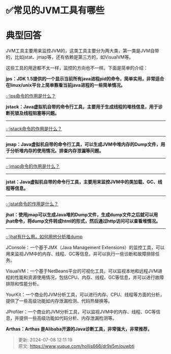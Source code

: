 # ✅常见的JVM工具有哪些

# 典型回答


JVM工具主要用来监控JVM的，这类工具主要分为两大类，第一类是JVM自带的，比如jstat、jmap等，还有依赖是第三方的，如VisualVM等。



这些工具的用途都不太一样，监控的方向也不一样。下面是简单的介绍：



**jps：JDK 1.5提供的一个显示当前所有java进程pid的命令，简单实用，非常适合在linux/unix平台上简单察看当前java进程的一些简单情况。**

[✅jps命令的作用是什么？](https://www.yuque.com/hollis666/dr9x5m/zqvswmpgrsr2x4lg)



**jstack：Java虚拟机自带的命令行工具，主要用于生成线程的堆栈信息，用于诊断死锁及线程阻塞等问题。**

****

[✅jstack命令的作用是什么？](https://www.yuque.com/hollis666/dr9x5m/hc8uutqs3wnsenr9)

****

**jmap：Java虚拟机自带的命令行工具，可以生成JVM中堆内存的Dump文件，用于分析堆内存的使用情况。排查内存泄漏等问题。**

****

[✅jmap命令的作用是什么？](https://www.yuque.com/hollis666/dr9x5m/inr6hifpadl24nao)

****

**jstat：Java虚拟机自带的命令行工具，主要用来监控JVM中的类加载、GC、线程等信息。**

****

[✅jstat命令的作用是什么？](https://www.yuque.com/hollis666/dr9x5m/nl7i1d66zs9g3lgb)



**jhat：使用jmap可以生成Java堆的Dump文件，生成dump文件之后就可以用jhat命令，将dump文件转成html的形式，然后通过http访问可以查看堆情况。**

****

[✅jhat有什么用，如何用他分析堆dump](https://www.yuque.com/hollis666/dr9x5m/nhd29y82stcf64bi)



JConsole：一个基于JMX（Java Management Extensions）的监控工具，可以用来监视JVM中的内存、线程、GC等信息，并可以执行一些诊断和故障排除任务。

VisualVM：一个基于NetBeans平台的可视化工具，可以监视本地和远程JVM进程的性能和资源使用情况，包括CPU、内存、线程、GC等信息，并可以进行故障排除和性能分析。

YourKit：一个商业的JVM分析工具，可以进行内存、CPU、线程等方面的分析，提供了一些高级功能如内存泄漏检测、代码热替换等。

JProfiler：一个商业的JVM分析工具，可以监视JVM中的内存、线程、GC等信息，并提供一些高级功能如代码分析、内存泄漏检测等。

**Arthas：Arthas 是Alibaba开源的Java诊断工具，非常强大，非常推荐，**



> 更新: 2024-07-08 12:11:19  
> 原文: <https://www.yuque.com/hollis666/dr9x5m/ouwbti>